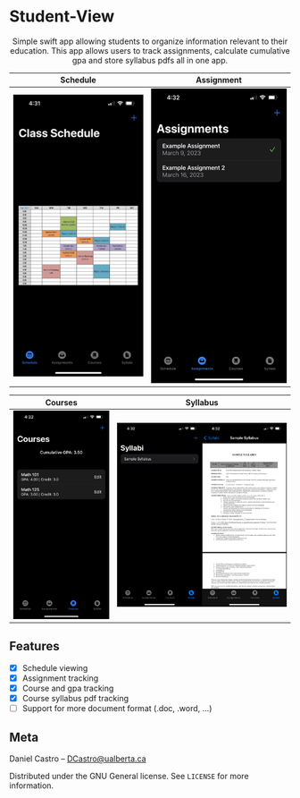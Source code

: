 # Student-View
<p align="center">
  <p align="center">
    Simple swift app allowing students to organize information relevant to their education. This app allows users to track assignments, calculate cumulative gpa and store syllabus pdfs all in one app.
  </p>
</p>

Schedule             |  Assignment
:-------------------------:|:-------------------------:
![](https://github.com/Danielaca18/Student-View/blob/main/Schedule%20Preview.PNG)  |  ![](https://github.com/Danielaca18/Student-View/blob/main/Assignment%20Preview.PNG)

Courses             |  Syllabus
:-------------------------:|:-------------------------:
![](https://github.com/Danielaca18/Student-View/blob/main/Courses%20Preview.PNG)  |  ![](https://github.com/Danielaca18/Student-View/blob/main/Sylabus%20PDF%20Preview.png)

## Features

- [x] Schedule viewing
- [x] Assignment tracking
- [x] Course and gpa tracking
- [x] Course syllabus pdf tracking
- [ ] Support for more document format (.doc, .word, ...)

## Meta

Daniel Castro – DCastro@ualberta.ca

Distributed under the GNU General license. See ``LICENSE`` for more information.
